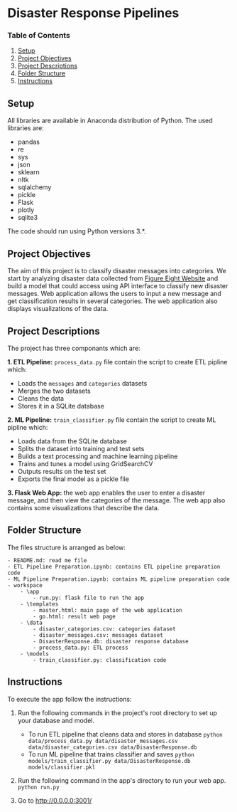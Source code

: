 # Disaster Response Pipelines

### Table of Contents

1. [Setup](#installation)
2. [Project Objectives](#objectives)
3. [Project Descriptions](#descriptions)
4. [Folder Structure](#files)
5. [Instructions](#instructions)

## Setup <a name="installation"></a>

All libraries are available in Anaconda distribution of Python. The used libraries are:

- pandas
- re
- sys
- json
- sklearn
- nltk
- sqlalchemy
- pickle
- Flask
- plotly
- sqlite3

The code should run using Python versions 3.*.

## Project Objectives<a name="objectives"></a>

The aim of this project is to classify disaster messages into categories.  We start by analyzing disaster data collected from [Figure Eight Website](https://www.figure-eight.com/) and build a model that could access using API interface to classify new disaster messages. Web application allows the users to input a new message and get classification results in several categories. The web application also displays visualizations of the data.

## Project Descriptions<a name = "descriptions"></a>
The project has three componants which are:

**1. ETL Pipeline:** `process_data.py` file contain the script to create ETL pipline which:
  - Loads the `messages` and `categories` datasets
  - Merges the two datasets
  - Cleans the data
  - Stores it in a SQLite database

**2. ML Pipeline:** `train_classifier.py` file contain the script to create ML pipline which:
  - Loads data from the SQLite database
  - Splits the dataset into training and test sets
  - Builds a text processing and machine learning pipeline
  - Trains and tunes a model using GridSearchCV
  - Outputs results on the test set
  - Exports the final model as a pickle file

**3. Flask Web App:** the web app enables the user to enter a disaster message, and then view the categories of the message.
The web app also contains some visualizations that describe the data. 
 
## Folder Structure <a name="files"></a>
The files structure is arranged as below:

	- README.md: read me file
	- ETL Pipeline Preparation.ipynb: contains ETL pipeline preparation code
	- ML Pipeline Preparation.ipynb: contains ML pipeline preparation code
	- workspace
		- \app
			- run.py: flask file to run the app
		- \templates
			- master.html: main page of the web application 
			- go.html: result web page
		- \data
			- disaster_categories.csv: categories dataset
			- disaster_messages.csv: messages dataset
			- DisasterResponse.db: disaster response database
			- process_data.py: ETL process
		- \models
			- train_classifier.py: classification code

## Instructions <a name="instructions"></a>
To execute the app follow the instructions:
1. Run the following commands in the project's root directory to set up your database and model.

    - To run ETL pipeline that cleans data and stores in database
        `python data/process_data.py data/disaster_messages.csv data/disaster_categories.csv data/DisasterResponse.db`
    - To run ML pipeline that trains classifier and saves
        `python models/train_classifier.py data/DisasterResponse.db models/classifier.pkl`

2. Run the following command in the app's directory to run your web app.
    `python run.py`

3. Go to http://0.0.0.0:3001/
